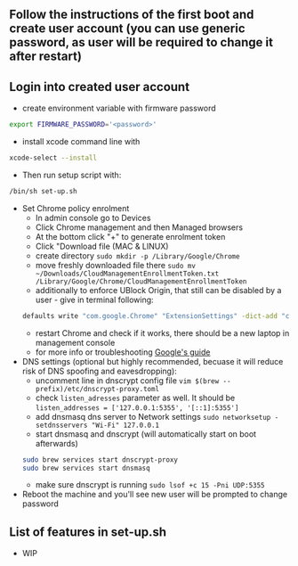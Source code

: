 ## Follow the instructions of the first boot and create user account (you can use generic password, as user will be required to change it after restart)
## Login into created user account
- create environment variable with firmware password
```bash
export FIRMWARE_PASSWORD='<password>'
```
- install xcode command line with
```bash
xcode-select --install
```
- Then run setup script with:
```bash
/bin/sh set-up.sh
```
- Set Chrome policy enrolment
    - In admin console go to Devices
    - Click Chrome management and then Managed browsers
    - At the bottom click "+" to generate enrolment token
    - Click "Download file (MAC & LINUX)
    - create directory `sudo mkdir -p /Library/Google/Chrome`
    - move freshly downloaded file there `sudo mv ~/Downloads/CloudManagementEnrollmentToken.txt /Library/Google/Chrome/CloudManagementEnrollmentToken`
	- additionally to enforce UBlock Origin, that still can be disabled by a user - give in terminal following:
    ```bash
	defaults write "com.google.Chrome" "ExtensionSettings" -dict-add "cjpalhdlnbpafiamejdnhcphjbkeiagm" '{ "installation_mode"="normal_installed"; "update_url"="https://clients2.google.com/service/update2/crx"; }'
    ```
    - restart Chrome and check if it works, there should be a new laptop in management console
    - for more info or troubleshooting [Google's guide](https://support.google.com/chrome/a/answer/9301891?hl=en)
- DNS settings (optional but highly recommended, becuase it will reduce risk of DNS spoofing and eavesdropping):
    - uncomment line in dnscrypt config file `vim $(brew --prefix)/etc/dnscrypt-proxy.toml`
    - check `listen_adresses` parameter as well. It should be `listen_addresses = ['127.0.0.1:5355', '[::1]:5355']`
    - add dnsmasq dns server to Network settings `sudo networksetup -setdnsservers "Wi-Fi" 127.0.0.1`
    - start dnsmasq and dnscrypt (will automatically start on boot afterwards)
    ```bash
    sudo brew services start dnscrypt-proxy
    sudo brew services start dnsmasq
    ```
    - make sure dnscrypt is running `sudo lsof +c 15 -Pni UDP:5355`
- Reboot the machine and you'll see new user will be prompted to  change password
## List of features in set-up.sh
- WIP

